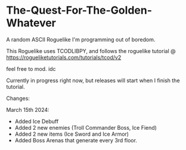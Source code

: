 # The-Quest-For-The-Golden-Whatever

A random ASCII Roguelike I'm programming out of boredom.

This Roguelike uses TCODLIBPY, and follows the roguelike tutorial @ https://rogueliketutorials.com/tutorials/tcod/v2

feel free to mod. idc

Currently in progress right now, but releases will start when I finish the tutorial.

Changes:

March 15th 2024:
  - Added Ice Debuff
  - Added 2 new enemies (Troll Commander Boss, Ice Fiend)
  - Added 2 new items (Ice Sword and Ice Armor)
  - Added Boss Arenas that generate every 3rd floor.
